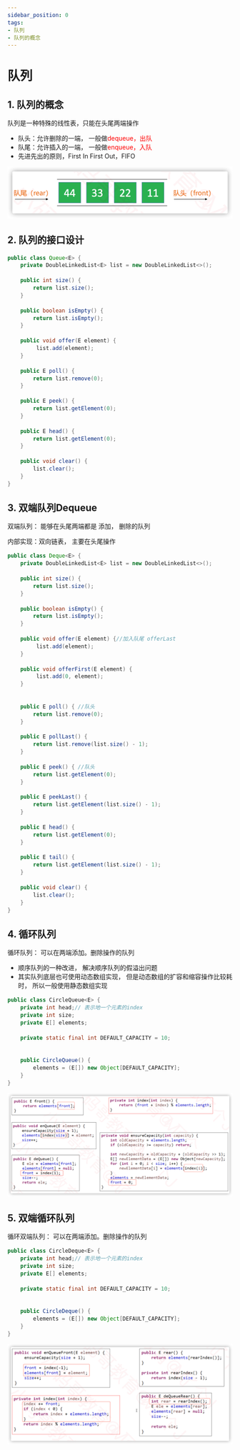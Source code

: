 ```yaml
---
sidebar_position: 0
tags:
- 队列
- 队列的概念
---
```

# 队列

## 1. 队列的概念

队列是一种特殊的线性表，只能在头尾两端操作
- 队头：允许删除的一端， 一般做<font color="red">dequeue，出队</font>
- 队尾：允许插入的一端， 一般做<font color="red">enqueue，入队</font>
- 先进先出的原则，First In First Out，FIFO

![img.png](images/队列的概念.png)

## 2. 队列的接口设计

````java
public class Queue<E> {
	private DoubleLinkedList<E> list = new DoubleLinkedList<>();
	
	public int size() {
		return list.size();
	}
	
	public boolean isEmpty() {
		return list.isEmpty();
	}
	
	public void offer(E element) {
		 list.add(element);
	}
	
	public E poll() {
		return list.remove(0);
	}
	
	public E peek() {
		return list.getElement(0);
	}
	
	public E head() {
		return list.getElement(0);
	}
	
	public void clear() {
		list.clear();
	}
}

````
## 3. 双端队列Dequeue

双端队列： 能够在头尾两端都是 添加， 删除的队列

内部实现：双向链表， 主要在头尾操作

```java
public class Deque<E> {
	private DoubleLinkedList<E> list = new DoubleLinkedList<>();
	
	public int size() {
		return list.size();
	}
	
	public boolean isEmpty() {
		return list.isEmpty();
	}
	
	public void offer(E element) {//加入队尾 offerLast
		 list.add(element);
	}
	
	public void offerFirst(E element) {
		 list.add(0, element);
	}

	
	public E poll() { //队头
		return list.remove(0);
	}
	
	public E pollLast() {
		return list.remove(list.size() - 1);
	}
	
	public E peek() { //队头
		return list.getElement(0);
	}
	
	public E peekLast() {
		return list.getElement(list.size() - 1);
	}
	
	public E head() {
		return list.getElement(0);
	}
	
	public E tail() {
		return list.getElement(list.size() - 1);
	}
	
	public void clear() {
		list.clear();
	}
}

```

## 4. 循环队列

循环队列： 可以在两端添加。删除操作的队列
- 顺序队列的一种改进， 解决顺序队列的假溢出问题
- 其实队列底层也可使用动态数组实现， 但是动态数组的扩容和缩容操作比较耗时， 所以一般使用静态数组实现

```java
public class CircleQueue<E> {
    private int head;// 表示地一个元素的index
    private int size;
    private E[] elements;

    private static final int DEFAULT_CAPACITY = 10;


    public CircleQueue() {
        elements = (E[]) new Object[DEFAULT_CAPACITY];
    }
}
```

![img.png](images/循环队列.png)

## 5. 双端循环队列
循环双端队列： 可以在两端添加。删除操作的队列

```java
public class CircleDeque<E> {
    private int head;// 表示地一个元素的index
    private int size;
    private E[] elements;

    private static final int DEFAULT_CAPACITY = 10;


    public CircleDeque() {
        elements = (E[]) new Object[DEFAULT_CAPACITY];
    }
}
```

![img.png](images/双端循环队列.png)

